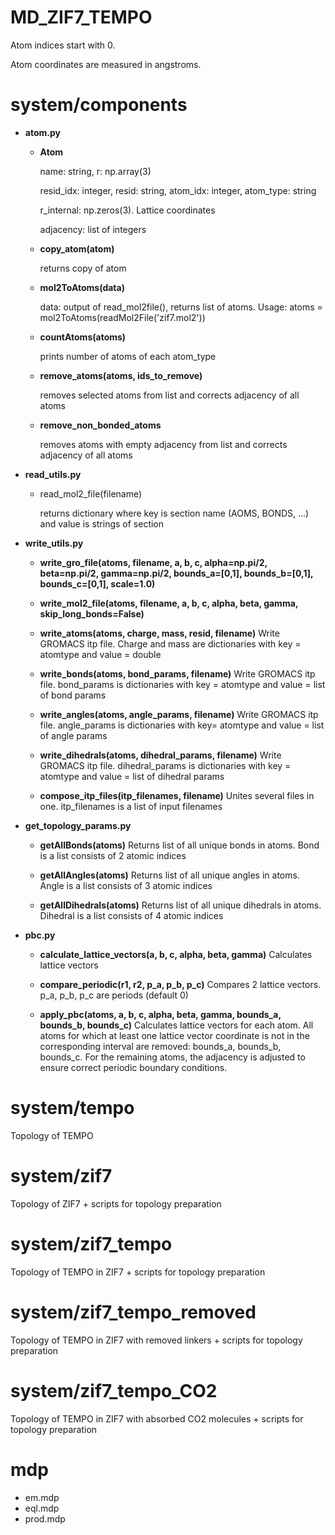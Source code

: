 # MD_ZIF7_TEMPO

Atom indices start with 0.

Atom coordinates are measured in angstroms.

# system/components

- **atom.py**
  - **Atom**

      name: string, r: np.array(3)
    
      resid_idx: integer, resid: string, atom_idx: integer, atom_type: string

      r_internal: np.zeros(3). Lattice coordinates

      adjacency: list of integers
    
  - **copy_atom(atom)**

    returns copy of atom
  
  - **mol2ToAtoms(data)**
 
    data: output of read_mol2file(), returns list of atoms. Usage: atoms = mol2ToAtoms(readMol2File('zif7.mol2'))

  - **countAtoms(atoms)**
 
    prints number of atoms of each atom_type

  - **remove_atoms(atoms, ids_to_remove)**

    removes selected atoms from list and corrects adjacency of all atoms

  - **remove_non_bonded_atoms**
 
    removes atoms with empty adjacency from list and corrects adjacency of all atoms

- **read_utils.py**
  
  - read_mol2_file(filename)
 
    returns dictionary where key is section name (AOMS, BONDS, ...) and value is strings of section
    
- **write_utils.py**

  - **write_gro_file(atoms, filename, a, b, c, alpha=np.pi/2, beta=np.pi/2, gamma=np.pi/2, bounds_a=[0,1], bounds_b=[0,1], bounds_c=[0,1], scale=1.0)**
 
  - **write_mol2_file(atoms, filename, a, b, c, alpha, beta, gamma, skip_long_bonds=False)**
 
  - **write_atoms(atoms, charge, mass, resid, filename)**
    Write GROMACS itp file. Charge and mass are dictionaries with key = atomtype and value = double
 
  - **write_bonds(atoms, bond_params, filename)**
    Write GROMACS itp file. bond_params is dictionaries with key = atomtype and value = list of bond params
 
  - **write_angles(atoms, angle_params, filename)**
    Write GROMACS itp file. angle_params is dictionaries with key= atomtype and value = list of angle params
 
  - **write_dihedrals(atoms, dihedral_params, filename)**
    Write GROMACS itp file. dihedral_params is dictionaries with key = atomtype and value = list of dihedral params
 
  - **compose_itp_files(itp_filenames, filename)**
    Unites several files in one. itp_filenames is a list of input filenames

- **get_topology_params.py**
    - **getAllBonds(atoms)**
      Returns list of all unique bonds in atoms. Bond is a list consists of 2 atomic indices
 
    - **getAllAngles(atoms)**
      Returns list of all unique angles in atoms. Angle is a list consists of 3 atomic indices
 
    - **getAllDihedrals(atoms)**
      Returns list of all unique dihedrals in atoms. Dihedral is a list consists of 4 atomic indices

- **pbc.py**

  - **calculate_lattice_vectors(a, b, c, alpha, beta, gamma)**
    Calculates lattice vectors
 
  - **compare_periodic(r1, r2, p_a, p_b, p_c)**
    Compares 2 lattice vectors. p_a, p_b, p_c are periods (default 0)
 
  - **apply_pbc(atoms, a, b, c, alpha, beta, gamma, bounds_a, bounds_b, bounds_c)**
    Calculates lattice vectors for each atom. All atoms for which at least one lattice vector coordinate is not in the corresponding interval are removed: bounds_a, bounds_b, bounds_c. For the remaining atoms, the adjacency is adjusted to ensure correct periodic boundary conditions.
    
# system/tempo
Topology of TEMPO

# system/zif7
Topology of ZIF7 + scripts for topology preparation

# system/zif7_tempo
Topology of TEMPO in ZIF7 + scripts for topology preparation

# system/zif7_tempo_removed
Topology of TEMPO in ZIF7 with removed linkers + scripts for topology preparation

# system/zif7_tempo_CO2
Topology of TEMPO in ZIF7 with absorbed CO2 molecules + scripts for topology preparation

# mdp

- em.mdp
- eql.mdp
- prod.mdp
